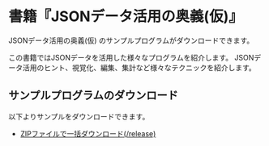 # 書籍『JSONデータ活用の奥義(仮)』

JSONデータ活用の奥義(仮) のサンプルプログラムがダウンロードできます。

この書籍ではJSONデータを活用した様々なプログラムを紹介します。
JSONデータ活用のヒント、視覚化、編集、集計など様々なテクニックを紹介します。

## サンプルプログラムのダウンロード

以下よりサンプルをダウンロードできます。

- [ZIPファイルで一括ダウンロード(/release)](https://github.com/kujirahand/book-json-sample/releases)




